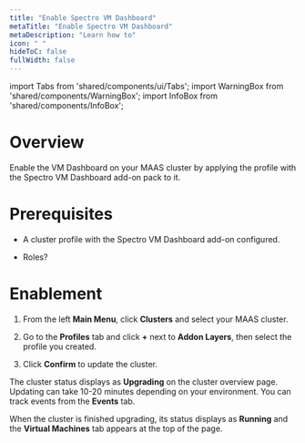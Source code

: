 ```yaml
---
title: "Enable Spectro VM Dashboard"
metaTitle: "Enable Spectro VM Dashboard"
metaDescription: "Learn how to"
icon: " "
hideToC: false
fullWidth: false
---
```


import Tabs from 'shared/components/ui/Tabs';
import WarningBox from 'shared/components/WarningBox';
import InfoBox from 'shared/components/InfoBox';


# Overview

Enable the VM Dashboard on your MAAS cluster by applying the profile with the Spectro VM Dashboard add-on pack to it. 


# Prerequisites

- A cluster profile with the Spectro VM Dashboard add-on configured.

- Roles?

# Enablement

1. From the left **Main Menu**, click **Clusters** and select your MAAS cluster. 


2. Go to the **Profiles** tab and click **+** next to **Addon Layers**, then select the profile you created.


3. Click **Confirm** to update the cluster.
	
The cluster status displays as **Upgrading** on the cluster overview page. Updating can take 10-20 minutes depending on your environment. You can track events from the **Events** tab.

When the cluster is finished upgrading, its status displays as **Running** and the **Virtual Machines** tab appears at the top of the page. 
	

